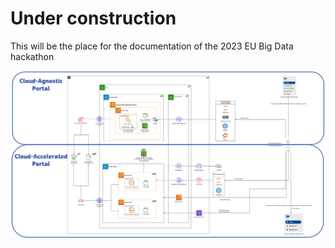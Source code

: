 # Under construction

This will be the place for the documentation of the 2023 EU Big Data hackathon

![IT Infrastucture overview](img/it_infra_overview.png)

